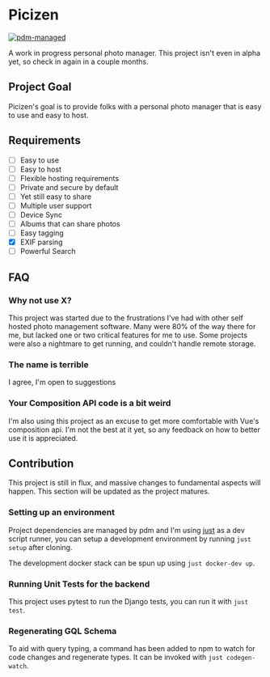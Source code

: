 # Picizen

[![pdm-managed](https://img.shields.io/badge/pdm-managed-blueviolet)](https://pdm.fming.dev)

A work in progress personal photo manager. This project isn't even in alpha yet, so check in again in a couple months.

## Project Goal

Picizen's goal is to provide folks with a personal photo manager that is easy to use and easy to host.

## Requirements

- [ ] Easy to use
- [ ] Easy to host
- [ ] Flexible hosting requirements
- [ ] Private and secure by default
- [ ] Yet still easy to share
- [ ] Multiple user support
- [ ] Device Sync
- [ ] Albums that can share photos
- [ ] Easy tagging
- [x] EXIF parsing
- [ ] Powerful Search

## FAQ

### Why not use X?

This project was started due to the frustrations I've had with other self hosted photo management software. Many were 80% of the way there for me, but lacked one or two critical features for me to use. Some projects were also a nightmare to get running, and couldn't handle remote storage.

### The name is terrible

I agree, I'm open to suggestions

### Your Composition API code is a bit weird

I'm also using this project as an excuse to get more comfortable with Vue's composition api. I'm not the best at it yet, so any feedback on how to better use it is appreciated.

## Contribution

This project is still in flux, and massive changes to fundamental aspects will happen. This section will be updated as the project matures.

### Setting up an environment

Project dependencies are managed by pdm and I'm using [just](https://github.com/casey/just) as a dev script runner, you can setup a development environment by running `just setup` after cloning.

The development docker stack can be spun up using `just docker-dev up`.

### Running Unit Tests for the backend

This project uses pytest to run the Django tests, you can run it with `just test`.

### Regenerating GQL Schema

To aid with query typing, a command has been added to npm to watch for code changes and regenerate types. It can be invoked with `just codegen-watch`.
